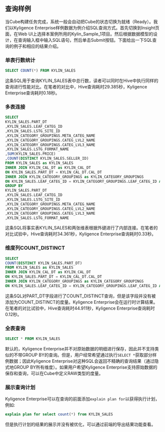 ## 查询样例
当Cube构建任务完成，系统一般会自动把Cube的状态切换为就绪（Ready）。我们以Kyligence Enterprise样例数据为例介绍SQL查询方式。首先切换到Insight页面，在Web UI上选择本案例所用的Kylin_Sample_1项目。然后根据数据模型的设计，在查询输入框中输入SQL语句，然后单击Submit按钮。下面给出一下SQL查询的例子和相应的结果介绍。
### 单表行数统计
```sql
SELECT COUNT(*) FROM KYLIN_SALES
```

这条SQL用于查询KYLIN_SALES表中总行数，读者可以同时在Hive中执行同样的查询进行性能对比。在笔者的对比中，Hive查询耗时29.385秒，Kyligence Enterprise查询耗时0.18秒。

### 多表连接

```sql
SELECT
KYLIN_SALES.PART_DT
,KYLIN_SALES.LEAF_CATEG_ID
,KYLIN_SALES.LSTG_SITE_ID
,KYLIN_CATEGORY_GROUPINGS.META_CATEG_NAME
,KYLIN_CATEGORY_GROUPINGS.CATEG_LVL2_NAME
,KYLIN_CATEGORY_GROUPINGS.CATEG_LVL3_NAME
,KYLIN_SALES.LSTG_FORMAT_NAME
,SUM(KYLIN_SALES.PRICE)
,COUNT(DISTINCT KYLIN_SALES.SELLER_ID)
FROM KYLIN_SALES as KYLIN_SALES 
INNER JOIN KYLIN_CAL_DT as KYLIN_CAL_DT
ON KYLIN_SALES.PART_DT = KYLIN_CAL_DT.CAL_DT
INNER JOIN KYLIN_CATEGORY_GROUPINGS as KYLIN_CATEGORY_GROUPINGS
ON KYLIN_SALES.LEAF_CATEG_ID = KYLIN_CATEGORY_GROUPINGS.LEAF_CATEG_ID AND KYLIN_SALES.LSTG_SITE_ID = KYLIN_CATEGORY_GROUPINGS.SITE_ID
GROUP BY 
KYLIN_SALES.PART_DT
,KYLIN_SALES.LEAF_CATEG_ID
,KYLIN_SALES.LSTG_SITE_ID
,KYLIN_CATEGORY_GROUPINGS.META_CATEG_NAME
,KYLIN_CATEGORY_GROUPINGS.CATEG_LVL2_NAME
,KYLIN_CATEGORY_GROUPINGS.CATEG_LVL3_NAME
,KYLIN_SALES.LSTG_FORMAT_NAME
```

这条SQL将事实表KYLIN_SALES和两张维表根据外键进行了内部连接。在笔者的对比试验中，Hive查询耗时34.361秒，Kyligence Enterprise查询耗时0.33秒。
### 维度列COUNT_DISTINCT

```sql
SELECT
COUNT(DISTINCT KYLIN_SALES.PART_DT)
FROM KYLIN_SALES as KYLIN_SALES 
INNER JOIN KYLIN_CAL_DT as KYLIN_CAL_DT
ON KYLIN_SALES.PART_DT = KYLIN_CAL_DT.CAL_DT
INNER JOIN KYLIN_CATEGORY_GROUPINGS as KYLIN_CATEGORY_GROUPINGS
ON KYLIN_SALES.LEAF_CATEG_ID = KYLIN_CATEGORY_GROUPINGS.LEAF_CATEG_ID AND KYLIN_SALES.LSTG_SITE_ID = KYLIN_CATEGORY_GROUPINGS.SITE_ID
```

这条SQL对PART_DT字段进行了COUNT_DISTINCT查询，但是该字段并没有被添加为COUNT_DISTINCT的度量。Kyligence Enterprise会在运行时计算结果。在笔者的对比试验中，Hive查询耗时44.911秒，Kyligence Enterprise查询耗时0.12秒。
### 全表查询

```sql
SELECT * FROM KYLIN_SALES
```

默认的，Kyligence Enterprise并不对原始数据的明细进行保存，因此并不支持类似的不带GROUP BY的查询。但是，用户经常希望通过执行`SELECT *`获取部分样例数据；因此Kyligence Enterprise对这种SQL会返回不精确的查询结果（通过隐式地GROUP BY所有维度）。如果用户希望Kyligence Enterprise支持原始数据的保存和查询，可以在Cube中定义RAW类型的度量。

### 展示查询计划

Kyligence Enterprise可以在查询的前面添加`explain plan for`以获得执行计划，例如:

```sql
explain plan for select count(*) from KYLIN_SALES
```

但是执行计划的结果的展示并没有被优化，可以通过前端的导出结果功能查看。